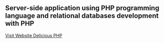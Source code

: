 ## Server-side application using PHP programming language and relational databases development with PHP

[Visit Website Delicious PHP](https://eimtcms2.uoclabs.uoc.es/~llopezdov/pec3/)
